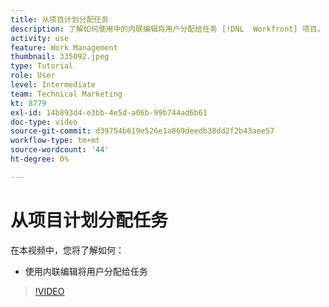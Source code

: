 ```yaml
---
title: 从项目计划分配任务
description: 了解如何使用中的内联编辑将用户分配给任务 [!DNL  Workfront] 项目。
activity: use
feature: Work Management
thumbnail: 335092.jpeg
type: Tutorial
role: User
level: Intermediate
team: Technical Marketing
kt: 8779
exl-id: 14b893d4-e3bb-4e5d-a06b-99b744ad6b61
doc-type: video
source-git-commit: d39754b619e526e1a869deedb38dd2f2b43aee57
workflow-type: tm+mt
source-wordcount: '44'
ht-degree: 0%

---
```


# 从项目计划分配任务

在本视频中，您将了解如何：

* 使用内联编辑将用户分配给任务

>[!VIDEO](https://video.tv.adobe.com/v/335092/?quality=12)

<!---
learn more urls:
Notifications: Information about work assigned to me
Assign tasks
Personal time overview
Make smart assignments
Modify multiple user assignments in a task list
--->
